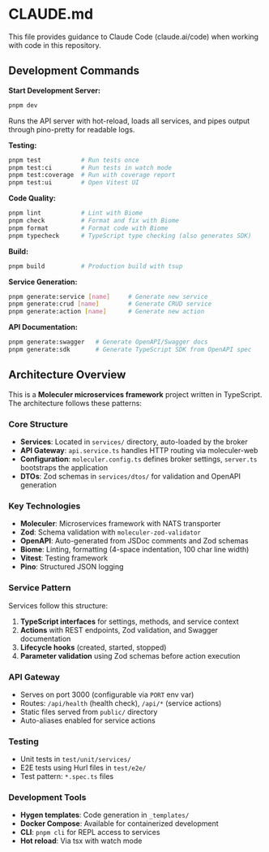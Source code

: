 # CLAUDE.md

This file provides guidance to Claude Code (claude.ai/code) when working with code in this repository.

## Development Commands

**Start Development Server:**
```bash
pnpm dev
```
Runs the API server with hot-reload, loads all services, and pipes output through pino-pretty for readable logs.

**Testing:**
```bash
pnpm test           # Run tests once
pnpm test:ci        # Run tests in watch mode
pnpm test:coverage  # Run with coverage report
pnpm test:ui        # Open Vitest UI
```

**Code Quality:**
```bash
pnpm lint           # Lint with Biome
pnpm check          # Format and fix with Biome
pnpm format         # Format code with Biome
pnpm typecheck      # TypeScript type checking (also generates SDK)
```

**Build:**
```bash
pnpm build          # Production build with tsup
```

**Service Generation:**
```bash
pnpm generate:service [name]     # Generate new service
pnpm generate:crud [name]        # Generate CRUD service
pnpm generate:action [name]      # Generate new action
```

**API Documentation:**
```bash
pnpm generate:swagger   # Generate OpenAPI/Swagger docs
pnpm generate:sdk       # Generate TypeScript SDK from OpenAPI spec
```

## Architecture Overview

This is a **Moleculer microservices framework** project written in TypeScript. The architecture follows these patterns:

### Core Structure
- **Services**: Located in `services/` directory, auto-loaded by the broker
- **API Gateway**: `api.service.ts` handles HTTP routing via moleculer-web
- **Configuration**: `moleculer.config.ts` defines broker settings, `server.ts` bootstraps the application
- **DTOs**: Zod schemas in `services/dtos/` for validation and OpenAPI generation

### Key Technologies
- **Moleculer**: Microservices framework with NATS transporter
- **Zod**: Schema validation with `moleculer-zod-validator`
- **OpenAPI**: Auto-generated from JSDoc comments and Zod schemas
- **Biome**: Linting, formatting (4-space indentation, 100 char line width)
- **Vitest**: Testing framework
- **Pino**: Structured JSON logging

### Service Pattern
Services follow this structure:
1. **TypeScript interfaces** for settings, methods, and service context
2. **Actions** with REST endpoints, Zod validation, and Swagger documentation
3. **Lifecycle hooks** (created, started, stopped)
4. **Parameter validation** using Zod schemas before action execution

### API Gateway
- Serves on port 3000 (configurable via `PORT` env var)
- Routes: `/api/health` (health check), `/api/*` (service actions)
- Static files served from `public/` directory
- Auto-aliases enabled for service actions

### Testing
- Unit tests in `test/unit/services/`
- E2E tests using Hurl files in `test/e2e/`
- Test pattern: `*.spec.ts` files

### Development Tools
- **Hygen templates**: Code generation in `_templates/`
- **Docker Compose**: Available for containerized development
- **CLI**: `pnpm cli` for REPL access to services
- **Hot reload**: Via tsx with watch mode